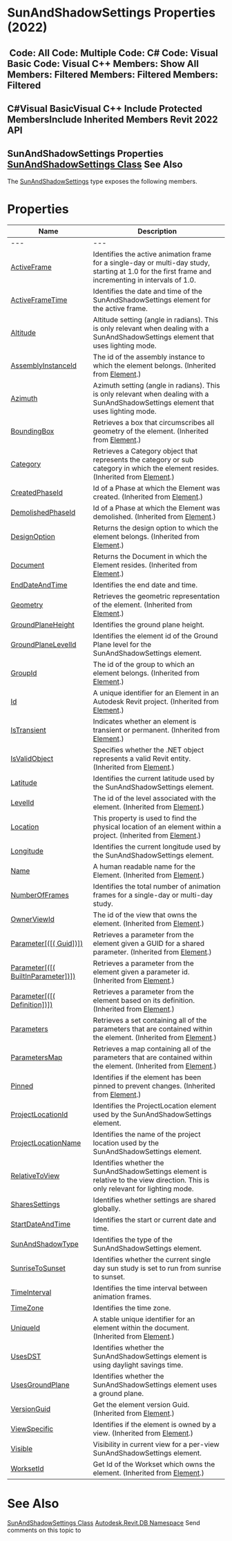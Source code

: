 # SunAndShadowSettings Properties (2022)

﻿
 Code: All Code: Multiple Code: C# Code: Visual Basic Code: Visual C++  Members: Show All Members: Filtered Members: Filtered Members: Filtered   
---  
C#Visual BasicVisual C++
Include Protected MembersInclude Inherited Members
Revit 2022 API  
---  
SunAndShadowSettings Properties  
[SunAndShadowSettings Class](d616614b-a2ed-b0d0-4f11-f0a0b54a22e5.md "SunAndShadowSettings Class") See Also  
---  
The [SunAndShadowSettings](d616614b-a2ed-b0d0-4f11-f0a0b54a22e5.md "SunAndShadowSettings Class") type exposes the following members.
# Properties
| Name | Description |
| --- | --- |
| --- | --- | --- |
| [ActiveFrame](dbf75176-4862-b20f-81e2-e948934a193e.md "ActiveFrame Property") | Identifies the active animation frame for a single-day or multi-day study, starting at 1.0 for the first frame and incrementing in intervals of 1.0. |
| [ActiveFrameTime](b675e63b-2f7e-75d8-7843-069dbf933195.md "ActiveFrameTime Property") | Identifies the date and time of the SunAndShadowSettings element for the active frame. |
| [Altitude](7dac428d-6e9e-dd74-afcd-9fb86f863054.md "Altitude Property") | Altitude setting (angle in radians). This is only relevant when dealing with a SunAndShadowSettings element that uses lighting mode. |
| [AssemblyInstanceId](83989f69-1aca-1a49-9647-e57bc2d58b21.md "AssemblyInstanceId Property") | The id of the assembly instance to which the element belongs.  (Inherited from [Element](eb16114f-69ea-f4de-0d0d-f7388b105a16.md "Element Class").) |
| [Azimuth](e4908ede-9cb1-a604-1a3c-443d39709eb0.md "Azimuth Property") | Azimuth setting (angle in radians). This is only relevant when dealing with a SunAndShadowSettings element that uses lighting mode. |
| [BoundingBox](def2f9f2-b23a-bcea-43a3-e6de41b014c8.md "BoundingBox Property") | Retrieves a box that circumscribes all geometry of the element. (Inherited from [Element](eb16114f-69ea-f4de-0d0d-f7388b105a16.md "Element Class").) |
| [Category](8990bd36-af08-fc99-496b-f94fcb056b21.md "Category Property") | Retrieves a Category object that represents the category or sub category in which the element resides. (Inherited from [Element](eb16114f-69ea-f4de-0d0d-f7388b105a16.md "Element Class").) |
| [CreatedPhaseId](c6032e01-f7cb-b2ea-3312-697d14216a31.md "CreatedPhaseId Property") | Id of a Phase at which the Element was created.  (Inherited from [Element](eb16114f-69ea-f4de-0d0d-f7388b105a16.md "Element Class").) |
| [DemolishedPhaseId](7949a983-c5dc-62a3-594a-d685365449d5.md "DemolishedPhaseId Property") | Id of a Phase at which the Element was demolished.  (Inherited from [Element](eb16114f-69ea-f4de-0d0d-f7388b105a16.md "Element Class").) |
| [DesignOption](5c20fe58-e301-6ddb-3438-666db5c586ee.md "DesignOption Property") | Returns the design option to which the element belongs. (Inherited from [Element](eb16114f-69ea-f4de-0d0d-f7388b105a16.md "Element Class").) |
| [Document](9e530d25-61ca-3899-a531-cbcfd994358d.md "Document Property") | Returns the Document in which the Element resides. (Inherited from [Element](eb16114f-69ea-f4de-0d0d-f7388b105a16.md "Element Class").) |
| [EndDateAndTime](dff3f509-3f12-5323-6bb9-5d4e2b195800.md "EndDateAndTime Property") | Identifies the end date and time. |
| [Geometry](d8a55a5b-2a69-d5ab-3e1f-6cf1ee43c8ec.md "Geometry Property") | Retrieves the geometric representation of the element. (Inherited from [Element](eb16114f-69ea-f4de-0d0d-f7388b105a16.md "Element Class").) |
| [GroundPlaneHeight](4ba357f9-5fe6-e9fd-39d3-9d1e6b256884.md "GroundPlaneHeight Property") | Identifies the ground plane height. |
| [GroundPlaneLevelId](cb9cf987-a64c-e1cb-7d85-f4374eb953e9.md "GroundPlaneLevelId Property") | Identifies the element id of the Ground Plane level for the SunAndShadowSettings element. |
| [GroupId](9508a6c5-9681-bbef-07c5-1351583b0e1e.md "GroupId Property") | The id of the group to which an element belongs.  (Inherited from [Element](eb16114f-69ea-f4de-0d0d-f7388b105a16.md "Element Class").) |
| [Id](9235095b-b7ae-b6e5-6cc2-2b8d397644de.md "Id Property") | A unique identifier for an Element in an Autodesk Revit project.  (Inherited from [Element](eb16114f-69ea-f4de-0d0d-f7388b105a16.md "Element Class").) |
| [IsTransient](f391d235-555f-6651-99c6-895fc443f8d8.md "IsTransient Property") | Indicates whether an element is transient or permanent.  (Inherited from [Element](eb16114f-69ea-f4de-0d0d-f7388b105a16.md "Element Class").) |
| [IsValidObject](0ffcf585-a39d-623c-9b5b-ab63c7bebfb6.md "IsValidObject Property") | Specifies whether the .NET object represents a valid Revit entity.  (Inherited from [Element](eb16114f-69ea-f4de-0d0d-f7388b105a16.md "Element Class").) |
| [Latitude](895a7159-b8b0-cdae-47d9-8b88e95332d0.md "Latitude Property") | Identifies the current latitude used by the SunAndShadowSettings element. |
| [LevelId](27033fe3-6740-61e3-be82-47a6b8ae77db.md "LevelId Property") | The id of the level associated with the element.  (Inherited from [Element](eb16114f-69ea-f4de-0d0d-f7388b105a16.md "Element Class").) |
| [Location](89438f4f-7e15-835a-0c66-d6adbc8dd00c.md "Location Property") | This property is used to find the physical location of an element within a project. (Inherited from [Element](eb16114f-69ea-f4de-0d0d-f7388b105a16.md "Element Class").) |
| [Longitude](7c6ce169-ddda-00f3-9560-ef719bec0a2a.md "Longitude Property") | Identifies the current longitude used by the SunAndShadowSettings element. |
| [Name](e372092e-ff47-71c2-1272-50ab08e5a41d.md "Name Property") | A human readable name for the Element. (Inherited from [Element](eb16114f-69ea-f4de-0d0d-f7388b105a16.md "Element Class").) |
| [NumberOfFrames](5c820dcf-f2dc-5d96-edc7-31c0ce7b94f9.md "NumberOfFrames Property") | Identifies the total number of animation frames for a single-day or multi-day study. |
| [OwnerViewId](174c1adf-0be8-a4b0-41f3-9e3ea1d6b1f1.md "OwnerViewId Property") | The id of the view that owns the element.  (Inherited from [Element](eb16114f-69ea-f4de-0d0d-f7388b105a16.md "Element Class").) |
| [Parameter[([( Guid])]) ](2e852bc4-46c6-5598-cc45-0eaf38cf8973.md "Parameter Property \(Guid\)") | Retrieves a parameter from the element given a GUID for a shared parameter. (Inherited from [Element](eb16114f-69ea-f4de-0d0d-f7388b105a16.md "Element Class").) |
| [Parameter[([( BuiltInParameter])]) ](2f91a9f3-7f69-72f9-08d6-a2d71dfb33db.md "Parameter Property \(BuiltInParameter\)") | Retrieves a parameter from the element given a parameter id. (Inherited from [Element](eb16114f-69ea-f4de-0d0d-f7388b105a16.md "Element Class").) |
| [Parameter[([( Definition])]) ](87d8a88c-906e-85a9-f575-f263788b8584.md "Parameter Property \(Definition\)") | Retrieves a parameter from the element based on its definition. (Inherited from [Element](eb16114f-69ea-f4de-0d0d-f7388b105a16.md "Element Class").) |
| [Parameters](7af5d66f-4533-33d2-dd82-d9573eaabf15.md "Parameters Property") | Retrieves a set containing all of the parameters that are contained within the element. (Inherited from [Element](eb16114f-69ea-f4de-0d0d-f7388b105a16.md "Element Class").) |
| [ParametersMap](82c45482-a018-32e4-d8e5-9751e10ffeb9.md "ParametersMap Property") | Retrieves a map containing all of the parameters that are contained within the element. (Inherited from [Element](eb16114f-69ea-f4de-0d0d-f7388b105a16.md "Element Class").) |
| [Pinned](c37bc7f9-409e-9b8a-f491-f700228985e2.md "Pinned Property") | Identifies if the element has been pinned to prevent changes.  (Inherited from [Element](eb16114f-69ea-f4de-0d0d-f7388b105a16.md "Element Class").) |
| [ProjectLocationId](f57ae482-95dd-3398-6997-97199c5bad20.md "ProjectLocationId Property") | Identifies the ProjectLocation element used by the SunAndShadowSettings element. |
| [ProjectLocationName](dabc3f88-77ac-aec9-01e4-3219d37f362a.md "ProjectLocationName Property") | Identifies the name of the project location used by the SunAndShadowSettings element. |
| [RelativeToView](696386a4-6e66-3d6a-a55d-3873d0f66966.md "RelativeToView Property") | Identifies whether the SunAndShadowSettings element is relative to the view direction. This is only relevant for lighting mode. |
| [SharesSettings](8cfd7bb8-754b-e1ee-4eb9-c43f9acdd65b.md "SharesSettings Property") | Identifies whether settings are shared globally. |
| [StartDateAndTime](e50880d2-cab4-3cb5-56c8-6a7faaa0725b.md "StartDateAndTime Property") | Identifies the start or current date and time. |
| [SunAndShadowType](0ea43c30-7953-b56e-9091-0e4524154b5e.md "SunAndShadowType Property") | Identifies the type of the SunAndShadowSettings element. |
| [SunriseToSunset](72802bd9-8241-b14d-97f3-c915861485a2.md "SunriseToSunset Property") | Identifies whether the current single day sun study is set to run from sunrise to sunset. |
| [TimeInterval](6c98d4af-72bc-07dc-1920-ff9909f0486a.md "TimeInterval Property") | Identifies the time interval between animation frames. |
| [TimeZone](aa185d98-d4a2-58f5-0a45-8e8eac070f5a.md "TimeZone Property") | Identifies the time zone. |
| [UniqueId](f9a9cb77-6913-6d41-ecf5-4398a24e8ff8.md "UniqueId Property") | A stable unique identifier for an element within the document.  (Inherited from [Element](eb16114f-69ea-f4de-0d0d-f7388b105a16.md "Element Class").) |
| [UsesDST](34284848-ddf6-1fda-d1d2-43f8c2e2ad78.md "UsesDST Property") | Identifies whether the SunAndShadowSettings element is using daylight savings time. |
| [UsesGroundPlane](9e3de085-3afd-e61a-d0e6-87659e6e1997.md "UsesGroundPlane Property") | Identifies whether the SunAndShadowSettings element uses a ground plane. |
| [VersionGuid](2a1eae53-2c5c-a7be-1ef2-0f48626c62f5.md "VersionGuid Property") | Get the element version Guid.  (Inherited from [Element](eb16114f-69ea-f4de-0d0d-f7388b105a16.md "Element Class").) |
| [ViewSpecific](785b351e-51cb-e3c6-cb91-f307c8e4ba73.md "ViewSpecific Property") | Identifies if the element is owned by a view.  (Inherited from [Element](eb16114f-69ea-f4de-0d0d-f7388b105a16.md "Element Class").) |
| [Visible](453465ac-2b3a-b6a1-ce46-5c860da3b6a3.md "Visible Property") | Visibility in current view for a per-view SunAndShadowSettings element. |
| [WorksetId](4b45250a-7a07-a89a-0f63-cf8d142a7b93.md "WorksetId Property") | Get Id of the Workset which owns the element.  (Inherited from [Element](eb16114f-69ea-f4de-0d0d-f7388b105a16.md "Element Class").) |

# See Also
[SunAndShadowSettings Class](d616614b-a2ed-b0d0-4f11-f0a0b54a22e5.md "SunAndShadowSettings Class")
[Autodesk.Revit.DB Namespace](87546ba7-461b-c646-cbb1-2cb8f5bff8b2.md "Autodesk.Revit.DB Namespace")
Send comments on this topic to 